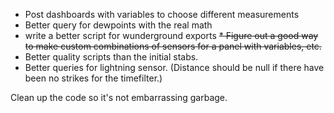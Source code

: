 * Post dashboards with variables to choose different measurements
* Better query for dewpoints with the real math
* write a better script for wunderground exports
~~* Figure out a good way to make custom combinations of sensors for a panel
  with variables, etc.~~
* Better quality scripts than the initial stabs.
* Better queries for lightning sensor.  (Distance should be null if there
  have been no strikes for the timefilter.)

Clean up the code so it's not embarrassing garbage.
